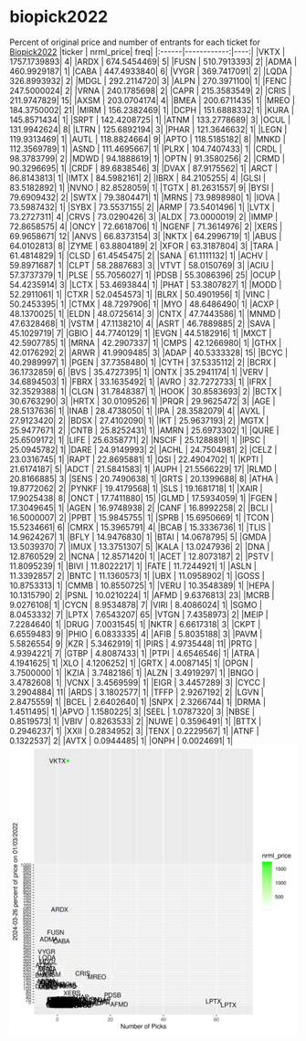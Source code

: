 # biopick2022
Percent of original price and number of entrants for each ticket for [Biopick2022](https://twitter.com/hashtag/Biopick2022)
|ticker |   nrml_price| freq|
|:------|------------:|----:|
|VKTX   | 1757.1739893|    4|
|ARDX   |  674.5454469|    5|
|FUSN   |  510.7913393|    2|
|ADMA   |  460.9929187|    1|
|CABA   |  447.4933840|    6|
|VYGR   |  369.7417091|    2|
|LQDA   |  326.8993932|    2|
|MDGL   |  292.2114720|    3|
|ALPN   |  270.3971100|    1|
|FENC   |  247.5000024|    2|
|VRNA   |  240.1785698|    2|
|CAPR   |  215.3583549|    2|
|CRIS   |  211.9747829|   15|
|AXSM   |  203.0704174|    4|
|BMEA   |  200.6711435|    1|
|MREO   |  184.3750002|   21|
|MIRM   |  156.2382469|    1|
|DCPH   |  151.6888332|    1|
|KURA   |  145.8571434|    1|
|SRPT   |  142.4208725|    1|
|ATNM   |  133.2778689|    3|
|OCUL   |  131.9942624|    8|
|LTRN   |  125.6892194|    3|
|PHAR   |  121.3646632|    1|
|LEGN   |  119.9313469|    1|
|AUTL   |  118.8824664|    9|
|APTO   |  118.5185182|    8|
|MNKD   |  112.3569789|    1|
|ASND   |  111.4695667|    1|
|PLRX   |  104.7407433|    1|
|CRDL   |   98.3783799|    2|
|MDWD   |   94.1888619|    1|
|OPTN   |   91.3580256|    2|
|CRMD   |   90.3296695|    1|
|CRDF   |   89.6838546|    3|
|DVAX   |   87.9175562|    1|
|ARCT   |   86.8143813|    1|
|IMTX   |   84.5982161|    2|
|IBRX   |   84.2105255|    4|
|GLSI   |   83.5182892|    1|
|NVNO   |   82.8528059|    1|
|TGTX   |   81.2631557|    9|
|BYSI   |   79.6909432|    2|
|SWTX   |   79.3804471|    1|
|MRNS   |   73.9898980|    1|
|IOVA   |   73.5987432|    1|
|SYBX   |   73.5537155|    2|
|ARMP   |   73.5401496|    1|
|LVTX   |   73.2727311|    4|
|CRVS   |   73.0290426|    3|
|ALDX   |   73.0000019|    2|
|IMMP   |   72.8658575|    4|
|ONCY   |   72.6618706|    1|
|NGENF  |   71.3614976|    2|
|XERS   |   69.9658671|   12|
|ANVS   |   66.8373154|    3|
|NKTX   |   64.2996719|    1|
|ABUS   |   64.0102813|    8|
|ZYME   |   63.8804189|    2|
|XFOR   |   63.3187804|    3|
|TARA   |   61.4814829|    1|
|CLSD   |   61.4545475|    2|
|SANA   |   61.1111132|    1|
|ACHV   |   59.8971687|    1|
|CLPT   |   58.2887683|    3|
|VTVT   |   58.0150769|    3|
|ACIU   |   57.3737379|    1|
|PLSE   |   55.7056027|    1|
|PDSB   |   55.3086396|   25|
|OCUP   |   54.4235914|    3|
|LCTX   |   53.4693844|    1|
|PHAT   |   53.3807827|    1|
|MODD   |   52.2911061|    1|
|CTXR   |   52.0454573|    1|
|BLRX   |   50.4901956|    1|
|VINC   |   50.2453395|    1|
|CTMX   |   48.7297906|    1|
|MYO    |   48.6486490|    1|
|ACXP   |   48.1370025|    1|
|ELDN   |   48.0725614|    3|
|CNTX   |   47.7443586|    1|
|MNMD   |   47.6328468|    1|
|VSTM   |   47.1138210|    4|
|ASRT   |   46.7889885|    2|
|SAVA   |   45.1029719|    7|
|GBIO   |   44.7740129|    1|
|EVGN   |   44.5182916|    1|
|MXCT   |   42.5907785|    1|
|MRNA   |   42.2907337|    1|
|CMPS   |   42.1266980|    1|
|GTHX   |   42.0176292|    2|
|ARWR   |   41.9909485|    3|
|ADAP   |   40.5333328|   15|
|BCYC   |   40.2989997|    1|
|PGEN   |   37.7358480|    1|
|CYTH   |   37.5335112|    2|
|BCRX   |   36.1732859|    6|
|BVS    |   35.4727395|    1|
|ONTX   |   35.2941174|    1|
|VERV   |   34.6894503|    1|
|FBRX   |   33.1635492|    1|
|AVRO   |   32.7272733|    1|
|IFRX   |   32.3529388|    1|
|CLGN   |   31.7848387|    1|
|HOOK   |   30.8583693|    2|
|BCTX   |   30.6763290|    3|
|HRTX   |   30.0109526|    1|
|PRQR   |   29.9625472|    3|
|AGE    |   28.5137636|    1|
|INAB   |   28.4738050|    1|
|IPA    |   28.3582079|    4|
|AVXL   |   27.9123420|    2|
|BDSX   |   27.4102090|    1|
|IKT    |   25.9637193|    2|
|MGTX   |   25.9477671|    2|
|CNTB   |   25.8252431|    1|
|AMRN   |   25.6973302|    1|
|QURE   |   25.6509172|    1|
|LIFE   |   25.6358771|    2|
|NSCIF  |   25.1288891|    1|
|IPSC   |   25.0945782|    1|
|DARE   |   24.9149993|    2|
|ACHL   |   24.7504981|    2|
|CELZ   |   23.0316745|    1|
|RAPT   |   22.8695881|    1|
|QSI    |   22.4904702|    1|
|KPTI   |   21.6174187|    5|
|ADCT   |   21.5841583|    1|
|AUPH   |   21.5566229|   17|
|RLMD   |   20.8166885|    3|
|SENS   |   20.7490638|    1|
|GRTS   |   20.1399688|    8|
|ATHA   |   19.8772062|    2|
|PYNKF  |   19.4179568|    1|
|SLS    |   19.1681718|    1|
|XAIR   |   17.9025438|    8|
|ONCT   |   17.7411880|   15|
|GLMD   |   17.5934059|    1|
|FGEN   |   17.3049645|    1|
|AGEN   |   16.9748938|    2|
|CANF   |   16.8992258|    2|
|BCLI   |   16.5000007|    2|
|PPBT   |   15.9845755|    1|
|SPRB   |   15.6950669|    1|
|TCON   |   15.5234661|    6|
|CMRX   |   15.3965791|    4|
|BCAB   |   15.3336736|    1|
|TLIS   |   14.9624267|    1|
|BFLY   |   14.9476830|    1|
|BTAI   |   14.0678795|    5|
|GMDA   |   13.5039370|    7|
|IMUX   |   13.3751307|    5|
|KALA   |   13.0247936|    2|
|DNA    |   12.8760529|    2|
|NCNA   |   12.8571420|    1|
|ACET   |   12.8073187|    2|
|PSTV   |   11.8095239|    1|
|BIVI   |   11.8022217|    1|
|FATE   |   11.7244921|    1|
|ASLN   |   11.3392857|    2|
|BNTC   |   11.1360573|    1|
|UBX    |   11.0958902|    1|
|GOSS   |   10.8753313|    1|
|CMMB   |   10.8550725|    1|
|VERU   |   10.3548389|    1|
|HEPA   |   10.1315790|    2|
|PSNL   |   10.0210224|    1|
|AFMD   |    9.6376813|   23|
|MCRB   |    9.0276108|    1|
|CYCN   |    8.9534878|    7|
|VIRI   |    8.4086024|    1|
|SGMO   |    8.0453332|    7|
|LPTX   |    7.6543207|   65|
|VTGN   |    7.4358973|    2|
|MEIP   |    7.2284640|    1|
|DRUG   |    7.0031545|    1|
|NKTR   |    6.6617318|    3|
|CKPT   |    6.6559483|    9|
|PHIO   |    6.0833335|    4|
|AFIB   |    5.8035188|    3|
|PAVM   |    5.5826554|    9|
|KZR    |    5.3462919|    1|
|PIRS   |    4.9735448|   11|
|PRTG   |    4.9394221|    7|
|GTBP   |    4.8087433|    1|
|PTPI   |    4.6546546|    1|
|ATRA   |    4.1941625|    1|
|XLO    |    4.1206252|    1|
|GRTX   |    4.0087145|    1|
|OPGN   |    3.7500000|    1|
|KZIA   |    3.7482186|    1|
|ALZN   |    3.4919297|    1|
|BNGO   |    3.4782608|    1|
|VCNX   |    3.4569599|    1|
|EIGR   |    3.4457289|    3|
|CYCC   |    3.2904884|   11|
|ARDS   |    3.1802577|    1|
|TFFP   |    2.9267192|    2|
|LGVN   |    2.8475559|    1|
|BCEL   |    2.6402640|    1|
|SNPX   |    2.3266744|    1|
|DRMA   |    1.4511495|    1|
|APVO   |    1.1580225|    3|
|SEEL   |    1.0787320|    3|
|NBSE   |    0.8519573|    1|
|VBIV   |    0.8263533|    2|
|NUWE   |    0.3596491|    1|
|BTTX   |    0.2946237|    1|
|XXII   |    0.2834952|    3|
|TENX   |    0.2229567|    1|
|ATNF   |    0.1322537|    2|
|AVTX   |    0.0944485|    1|
|ONPH   |    0.0024691|    1|
![retvspicks](biopicks.png?raw=true)

